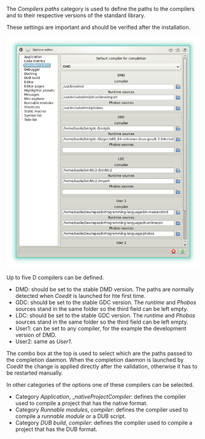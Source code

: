 The _Compilers paths_ category is used to define the paths to the compilers and to their respective versions of the standard library.

These settings are important and should be verified after the installation.

![](img/compilers_paths.png)

Up to five D compilers can be defined.
* DMD: should be set to the stable DMD version. The paths are normally detected when _Coedit_ is launched for hte first time.
* GDC: should be set to the stable GDC version. The _runtime_ and _Phobos_ sources stand in the same folder so the third field can be left empty.
* LDC: should be set to the stable GDC version. The _runtime_ and _Phobos_ sources stand in the same folder so the third field can be left empty.
* User1: can be set to any compiler, for the example the development version of DMD.
* User2: same as _User1_.

The combo box at the top is used to select which are the paths passed to the completion daemon. 
When the completion daemon is launched by _Coedit_ the change is applied directly after the validation, otherwise it has to be restarted manually.

In other categories of the options one of these compilers can be selected.
* Category _Application_, __nativeProjectCompiler_: defines the compiler used to compile a project that has the native format.
* Category _Runnable modules_, _compiler_: defines the compiler used to compile a _runnable module_ or a DUB script.
* Category _DUB build_, _compiler_: defines the compiler used to compile a project that has the DUB format.